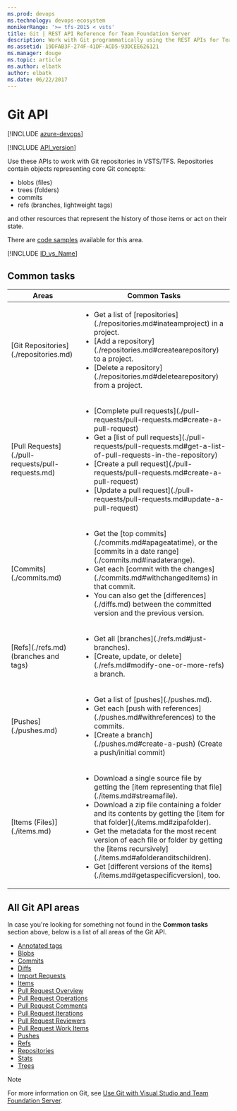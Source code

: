 ```yaml
---
ms.prod: devops
ms.technology: devops-ecosystem
monikerRange: '>= tfs-2015 < vsts'
title: Git | REST API Reference for Team Foundation Server
description: Work with Git programmatically using the REST APIs for Team Foundation Server.
ms.assetid: 19DFAB3F-274F-41DF-ACD5-93DCEE626121
ms.manager: douge
ms.topic: article
ms.author: elbatk
author: elbatk
ms.date: 06/22/2017
---
```


# Git API

[!INCLUDE [azure-devops](../_data/azure-devops-message.md)]

[!INCLUDE [API_version](../_data/version.md)]

Use these APIs to work with Git repositories in VSTS/TFS.
Repositories contain objects representing core Git concepts:

- blobs (files)
- trees (folders)
- commits
- refs (branches, lightweight tags)

and other resources that represent the history of those items or act on their state.

There are [code samples](https://github.com/Microsoft/vsts-dotnet-samples/blob/master/ClientLibrary/Snippets/Microsoft.TeamServices.Samples.Client/Git) available for this area.

[!INCLUDE [ID_vs_Name](_data/id_or_name.md)]

## Common tasks
<table class="table table-striped; centered-table">
<thead class="thead-inverse">
    <tr>
        <th ="col-md-8">Areas</th>
        <th ="col-md-8">Common Tasks</th>
    </tr>
</thead>
<tbody>
    <tr>
        <td>
            [Git Repositories](./repositories.md)
        </td>
        <td>
            <ul><li>Get a list of [repositories](./repositories.md#inateamproject) in a project.</li>
            <li>[Add a repository](./repositories.md#createarepository) to a project.</li>
            <li>[Delete a repository](./repositories.md#deletearepository) from a project.</li>
            </ul>
        </td>
    </tr>
    <tr>
        <td>
            [Pull Requests](./pull-requests/pull-requests.md)
        </td>
        <td>
            <ul><li>[Complete pull requests](./pull-requests/pull-requests.md#create-a-pull-request)</li>
            <li>Get a [list of pull requests](./pull-requests/pull-requests.md#get-a-list-of-pull-requests-in-the-repository)</li>
            <li>[Create a pull request](./pull-requests/pull-requests.md#create-a-pull-request)</li>
            <li>[Update a pull request](./pull-requests/pull-requests.md#update-a-pull-request)</li>
            </ul>
        </td>
    </tr>
    <tr>
        <td>
            [Commits](./commits.md)
        </td>
        <td>
            <ul><li>Get the [top commits](./commits.md#apageatatime), or the [commits in a date range](./commits.md#inadaterange).</li>
            <li>Get each [commit with the changes](./commits.md#withchangeditems) in that commit.</li>
            <li>You can also get the [differences](./diffs.md) between the committed version and the previous version.</li>
            </ul>
        </td>
    </tr>
    <tr>
        <td>
            [Refs](./refs.md) (branches and tags)
        </td>
        <td>
            <ul><li>Get all [branches](./refs.md#just-branches).</li>
            <li>[Create, update, or delete](./refs.md#modify-one-or-more-refs) a branch.</li>
            </ul>
        </td>
    </tr>
    <tr>
        <td>
            [Pushes](./pushes.md)
        </td>
        <td>
            <ul><li>Get a list of [pushes](./pushes.md).</li>
            <li>Get each [push with references](./pushes.md#withreferences) to the commits.
            <li>[Create a branch](./pushes.md#create-a-push) (Create a push/initial commit)</li>
            </ul>
        </td>
    </tr>
    <tr>
        <td>
            [Items (Files)](./items.md)
        </td>
        <td>
            <ul><li>Download a single source file by getting the [item representing that file](./items.md#streamafile).</li>
            <li>Download a zip file containing a folder and its contents by getting the [item for that folder](./items.md#zipafolder).</li>
            <li>Get the metadata for the most recent version of each file or folder by getting the [items recursively](./items.md#afolderanditschildren).</li>
            <li>Get [different versions of the items](./items.md#getaspecificversion), too.</li>
            </ul>
        </td>
    </tr>
</tbody>
</table>

## All Git API areas
In case you're looking for something not found in the **Common tasks** section above, below is a list of all areas of the Git API.

* [Annotated tags](./annotatedTags.md)
* [Blobs](./blobs.md)
* [Commits](./commits.md)
* [Diffs](./diffs.md)
* [Import Requests](./import-requests.md)
* [Items](./items.md)
* [Pull Request Overview](./pull-requests/overview.md)
* [Pull Request Operations](./pull-requests/pull-requests.md)
* [Pull Request Comments](./pull-requests/threads.md)
* [Pull Request Iterations](./pull-requests/iterations.md)
* [Pull Request Reviewers](./pull-requests/reviewers.md)
* [Pull Request Work Items](./pull-requests/work-items.md)
* [Pushes](./pushes.md)
* [Refs](./refs.md)
* [Repositories](./repositories.md)
* [Stats](./stats.md)
* [Trees](./trees.md)

>[!NOTE]
>For more information on Git, see [Use Git with Visual Studio and Team Foundation Server](https://visualstudio.microsoft.com/docs/repos/git/overview).

